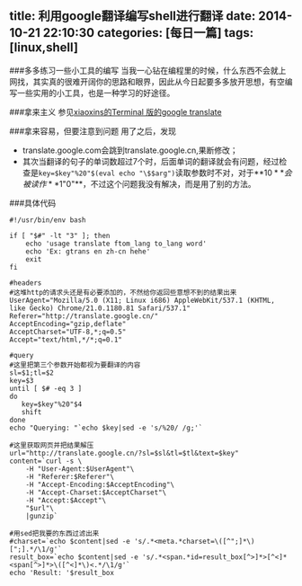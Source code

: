 title: 利用google翻译编写shell进行翻译
date: 2014-10-21 22:10:30
categories: [每日一篇]
tags: [linux,shell]
---
###多多练习一些小工具的编写
当我一心钻在编程里的时候，什么东西不会就上网找，其实真的很难开阔你的思路和眼界，因此从今日起要多多放开思想，有空编写一些实用的小工具，也是一种学习的好途径。

###拿来主义
参见[xiaoxins的Terminal 版的google translate](http://xiaoxins.com/?p=503)

###拿来容易，但要注意到问题
用了之后，发现
- translate.google.com会跳到translate.google.cn,果断修改；
- 其次当翻译的句子的单词数超过7个时，后面单词的翻译就会有问题，经过检查是`key=$key"%20"$(eval echo "\$$arg")`读取参数时不对，对于**$10**会被读作**$1"0"**，不过这个问题我没有解决，而是用了别的方法。
<!--more-->

###具体代码
```
#!/usr/bin/env bash
 
if [ "$#" -lt "3" ]; then
	echo 'usage translate ftom_lang to_lang word'
	echo 'Ex: gtrans en zh-cn hehe'
	exit
fi
 
#headers
#这堆http的请求头还是有必要添加的，不然给你返回些意想不到的结果出来
UserAgent="Mozilla/5.0 (X11; Linux i686) AppleWebKit/537.1 (KHTML, like Gecko) Chrome/21.0.1180.81 Safari/537.1"
Referer="http://translate.google.cn/"
AcceptEncoding="gzip,deflate"
AcceptCharset="UTF-8,*;q=0.5"
Accept="text/html,*/*;q=0.1"
 
#query
#这里把第三个参数开始都视为要翻译的内容
sl=$1;tl=$2
key=$3
until [ $# -eq 3 ]
do
   key=$key"%20"$4
   shift
done
echo "Querying: "`echo $key|sed -e 's/%20/ /g;'`
 
#这里获取网页并把结果解压
url="http://translate.google.cn/?sl=$sl&tl=$tl&text=$key" 
content=`curl -s \
	-H "User-Agent:$UserAgent"\
	-H "Referer:$Referer"\
	-H "Accept-Encoding:$AcceptEncoding"\
	-H "Accept-Charset:$AcceptCharset"\
	-H "Accept:$Accept"\
	"$url"\
	|gunzip`
 
#用sed把我要的东西过滤出来
#charset=`echo $content|sed -e 's/.*<meta.*charset=\([^";]*\)[";].*/\1/g'`
result_box=`echo $content|sed -e 's/.*<span.*id=result_box[^>]*>[^<]*<span[^>]*>\([^<]*\)<.*/\1/g'`
echo 'Result: '$result_box
```